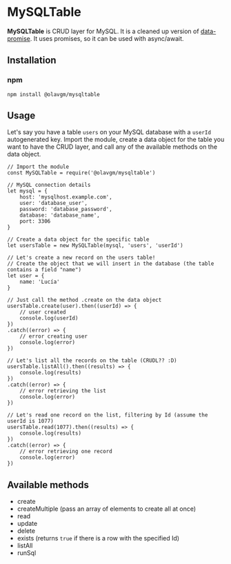 # MySQLTable
**MySQLTable** is CRUD layer for MySQL. It is a cleaned up version of [data-promise](https://github.com/olavgm/data-promise). It uses promises, so it can be used with async/await.

## Installation

### npm

```
npm install @olavgm/mysqltable
```

## Usage

Let's say you have a table `users` on your MySQL database with a `userId` autogenerated key. Import the module, create a data object for the table you want to have the CRUD layer, and call any of the available methods on the data object.

```
// Import the module
const MySQLTable = require('@olavgm/mysqltable')

// MySQL connection details
let mysql = {
	host: 'mysqlhost.example.com',
	user: 'database_user',
	password: 'database_password',
	database: 'database_name',
	port: 3306
}

// Create a data object for the specific table
let usersTable = new MySQLTable(mysql, 'users', 'userId')

// Let's create a new record on the users table!
// Create the object that we will insert in the database (the table contains a field "name")
let user = {
	name: 'Lucía'
}

// Just call the method .create on the data object
usersTable.create(user).then((userId) => {
	// user created
	console.log(userId)
})
.catch((error) => {
	// error creating user
	console.log(error)
})

// Let's list all the records on the table (CRUDL?? :D)
usersTable.listAll().then((results) => {
	console.log(results)
})
.catch((error) => {
	// error retrieving the list
	console.log(error)
})

// Let's read one record on the list, filtering by Id (assume the userId is 1077)
usersTable.read(1077).then((results) => {
	console.log(results)
})
.catch((error) => {
	// error retrieving one record
	console.log(error)
})
```

## Available methods
- create
- createMultiple (pass an array of elements to create all at once)
- read
- update
- delete
- exists (returns `true` if there is a row with the specified Id)
- listAll
- runSql

